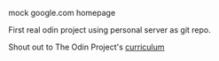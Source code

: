 mock google.com homepage

First real odin project using personal server as git repo.

Shout out to The Odin Project's [curriculum](http://www.theodinproject.com/course/web-development-101/lessons/html-css)
